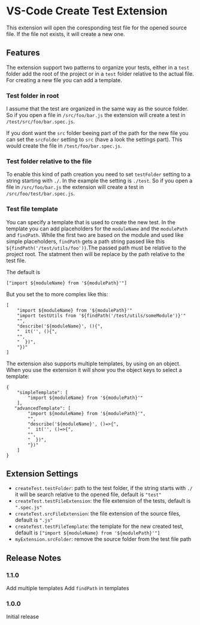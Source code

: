 # VS-Code Create Test Extension

This extension will open the coresponding test file for the opened source file. If the file not exists, it will create a new one.

## Features

The extension support two patterns to organize your tests, either in a `test` folder add the root of the project or in a `test` folder relative to the actual file. For creating a new file you can add a template.

### Test folder in root

I assume that the test are organized in the same way as the source folder. So if you open a file in `/src/foo/bar.js` the extension will create a test in `/test/src/foo/bar.spec.js`.

If you dont want the `src` folder beeing part of the path for the new file you can set the `srcFolder` setting to `src` (have a look the settings part). This would create the file in `/test/foo/bar.spec.js`.

### Test folder relative to the file

To enable this kind of path creation you need to set `testFolder` setting to a string starting with `./`. In the example the setting is `./test`. So if you open a file in `/src/foo/bar.js` the extension will create a test in `/src/foo/test/bar.spec.js`.

### Test file template

You can specify a template that is used to create the new test. In the template you can add placeholders for the `moduleName` and the `modulePath` and `findPath`. While the first two are based on the module and used like simple placeholders, `findPath` gets a path string passed like this `${findPath('/test/utils/foo')}`.The passed path must be relative to the project root. The statment then will be replace by the path relative to the test file.

The default is

```
["import ${moduleName} from '${modulePath}'"]
```

But you set the to more complex like this:

```
[
    "import ${moduleName} from '${modulePath}'"
    "import testUtils from '${findPath('/test/utils/someModule')}'"
    "",
    "describe('${moduleName}', (){",
    "  it('', (){",
    "",
    "  })",
    "})"
]
```

The extension also supports multiple templates, by using on an object. When you use the extension it will show you the object keys to select a template:

```
{
    "simpleTemplate": [
        "import ${moduleName} from '${modulePath}'"
    ],
   "advancedTemplate": [
        "import ${moduleName} from '${modulePath}'",
        "",
        "describe('${moduleName}', ()=>{",
        "  it('', ()=>{",
        "",
        "  })",
        "})"
    ]
}
```

## Extension Settings

* `createTest.testFolder`: path to the test folder, if the string starts with `./` it will be search relative to the opened file, default is `"test"`
* `createTest.testFileExtension`: the file extension of the tests, default is `".spec.js"`
* `createTest.srcFileExtension`: the file extension of the source files, default is `".js"`
* `createTest.testFileTemplate`: the template for the new created test, default is `["import ${moduleName} from '${modulePath}'"]`
* `myExtension.srcFolder`: remove the source folder from the test file path

## Release Notes

### 1.1.0

Add multiple templates
Add `findPath` in templates

### 1.0.0

Initial release
